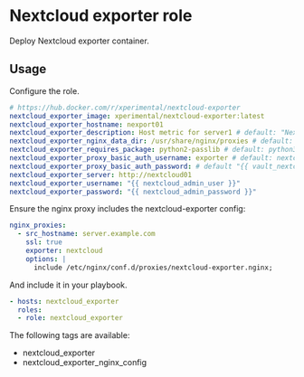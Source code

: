# Nextcloud exporter role

Deploy Nextcloud exporter container.

## Usage

Configure the role.

```yml
# https://hub.docker.com/r/xperimental/nextcloud-exporter
nextcloud_exporter_image: xperimental/nextcloud-exporter:latest
nextcloud_exporter_hostname: nexport01
nextcloud_exporter_description: Host metric for server1 # default: "Nextcloud Exporter {{ nextcloud_hostname }}"
nextcloud_exporter_nginx_data_dir: /usr/share/nginx/proxies # default: "{{ nginx_data_dir }}/proxies"
nextcloud_exporter_requires_package: python2-passlib # default: python3-passlib
nextcloud_exporter_proxy_basic_auth_username: exporter # default: nextcloud-exporter
nextcloud_exporter_proxy_basic_auth_password: # default "{{ vault_nextcloud_exporter_proxy_basic_auth_password }}"
nextcloud_exporter_server: http://nextcloud01
nextcloud_exporter_username: "{{ nextcloud_admin_user }}"
nextcloud_exporter_password: "{{ nextcloud_admin_password }}"
```

Ensure the nginx proxy includes the nextcloud-exporter config:

```yml
nginx_proxies:
  - src_hostname: server.example.com
    ssl: true
    exporter: nextcloud
    options: |
      include /etc/nginx/conf.d/proxies/nextcloud-exporter.nginx;
```

And include it in your playbook.

```yml
- hosts: nextcloud_exporter
  roles:
  - role: nextcloud_exporter
```

The following tags are available:

* nextcloud_exporter
* nextcloud_exporter_nginx_config
